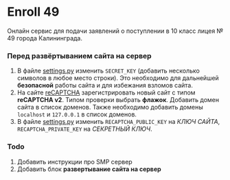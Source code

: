 # Enroll 49
Онлайн сервис для подачи заявлений о поступлении в 10 класс лицея № 49 города Калининграда.

### Перед развёртыванием сайта на сервер
1. В файле [settings.py](enroll_49/settings.py) изменить ```SECRET_KEY``` (добавить несколько символов в любое место строки).
Это необходимо для дальнейшей **безопасной** работы сайта и для избежания взломов сайта.
2. На сайте [reCAPTCHA](https://www.google.com/recaptcha/admin/) зарегистрировать новый сайт с типом **reCAPTCHA v2**. 
Типом проверки выбрать **флажок**.
Добавить домен сайта в список доменов. Также необходимо добавить домены ```localhost``` и ```127.0.0.1``` в список доменов.
3. В файле [settings.py](enroll_49/settings.py) изменить ```RECAPTCHA_PUBLIC_KEY``` на _КЛЮЧ САЙТА_, ```RECAPTCHA_PRIVATE_KEY``` на _СЕКРЕТНЫЙ КЛЮЧ_.

### Todo
1. Добавить инструкции про SMP сервер
2. Добавить блок **развертывание сайта на сервер**